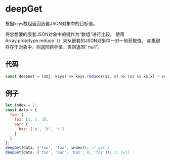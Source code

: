 # deepGet

根据`keys`数组返回嵌套JSON对象中的目标值。

将您想要的嵌套JSON对象中的键作为“数组”进行比较。
使用Array.prototype.reduce（）来从嵌套的JSON对象中一对一地获取值。
如果键存在于对象中，则返回目标值，否则返回“ null”。

## 代码

```js
const deepGet = (obj, keys) => keys.reduce((xs, x) => (xs && xs[x] ? xs[x] : null), obj);
```

## 例子

```js
let index = 2;
const data = {
  foo: {
    foz: [1, 2, 3],
    bar: {
      baz: ['a', 'b', 'c']
    }
  }
};
deepGet(data, ['foo', 'foz', index]); // get 3
deepGet(data, ['foo', 'bar', 'baz', 8, 'foz']); // null
```
